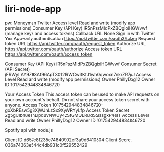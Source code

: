 # liri-node-app
pw: Moneyman
Twiiter
Access level	Read and write (modify app permissions)
Consumer Key (API Key)	iR5nPszMIdPxZBQgioiHGWvwf (manage keys and access tokens)
Callback URL	None
Sign in with Twitter	Yes
App-only authentication	https://api.twitter.com/oauth2/token
Request token URL	https://api.twitter.com/oauth/request_token
Authorize URL	https://api.twitter.com/oauth/authorize
Access token URL	https://api.twitter.com/oauth/access_token

Consumer Key (API Key)	iR5nPszMIdPxZBQgioiHGWvwf
Consumer Secret (API Secret)	jFRWyLAY9Z93Af96ApT3012IRWCw3KtJ1whOqwoxn7nkrZR7pJ
Access Level	Read and write (modify app permissions)
Owner	PhillyDog12
Owner ID	1017542944834846720

Your Access Token
This access token can be used to make API requests on your own account's behalf. Do not share your access token secret with anyone.
Access Token	1017542944834846720-goXbREsw5gBXjWJnLzSx9XyWRYyLfp
Access Token Secret	2g5gClbh8eTnLipduvNWUy42StGMQLRDdSSissgxP4elT
Access Level	Read and write
Owner	PhillyDog12
Owner ID	1017542944834846720


Spotify api with node.js

Client ID d657c8f235c74840902ef3a9d6410804
Client Secret 036a74363e544c4db931c0f529552429